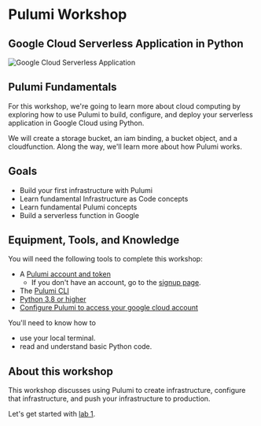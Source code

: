 # Pulumi Workshop

## Google Cloud Serverless Application in Python

![Google Cloud Serverless Application](https://www.pulumi.com/templates/serverless-application/gcp/architecture.png)

## Pulumi Fundamentals

For this workshop, we're going to learn more about cloud computing by exploring how to use Pulumi to build, configure, and deploy your serverless application in Google Cloud using Python.


We will create a storage bucket, an iam binding, a bucket object,  and a cloudfunction. Along the way, we'll learn more about how Pulumi works.

## Goals

* Build your first infrastructure with Pulumi
* Learn fundamental Infrastructure as Code concepts
* Learn fundamental Pulumi concepts
* Build a serverless function in Google

## Equipment, Tools, and Knowledge

You will need the following tools to complete this workshop:

[//]: # (Do we need to fix the url to have a referal link?)

* A [Pulumi account and token](https://www.pulumi.com/docs/intro/pulumi-service/accounts/#access-tokens?utm_source=da&utm_medium=referral&utm_campaign=workshops&utm_content=ced-fall2022-workshops)
  * If you don't have an account, go to the [signup page](https://app.pulumi.com/signup/?utm_source=da&utm_medium=referral&utm_campaign=workshops&utm_content=ced-fall2022-workshops).
* The [Pulumi CLI](https://www.pulumi.com/docs/get-started/install/?utm_source=da&utm_medium=referral&utm_campaign=workshops&utm_content=ced-fall2022-workshops)
* [Python 3.8 or higher](https://www.pulumi.com/docs/get-started/gcp/begin/#choose-your-language)
* [Configure Pulumi to access your google cloud account](https://www.pulumi.com/docs/get-started/gcp/begin/#configure-pulumi-to-access-your-google-cloud-account)

You'll need to know how to

- use your local terminal.
- read and understand basic Python code.

## About this workshop

This workshop discusses using Pulumi to create infrastructure, configure that infrastructure, and push your infrastructure to production.

Let's get started with [lab 1](./lab-1/).